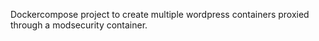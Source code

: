 Dockercompose project to create multiple wordpress containers proxied through a modsecurity container.